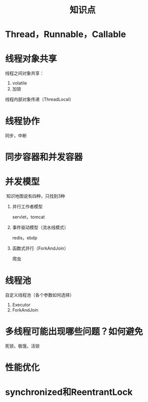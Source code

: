 <center><h1>知识点</h1></center>

# Thread，Runnable，Callable

# 线程对象共享

线程之间对象共享：

1. volatile
2. 加锁

线程内部对象传递（ThreadLocal）

# 线程协作

同步，中断

# 同步容器和并发容器

# 并发模型

​	知识地图说有四种，只找到3种

1. 并行工作者模型

   servlet，tomcat

2. 事件驱动模型（流水线模式）

   redis，ebdp

3. 函数式并行（ForkAndJoin）

   爬虫

# 线程池

自定义线程池（各个参数如何选择）

1. Executor
2. ForkAndJoin

# 多线程可能出现哪些问题？如何避免

死锁，极饿，活锁

# 性能优化

# synchronized和ReentrantLock






